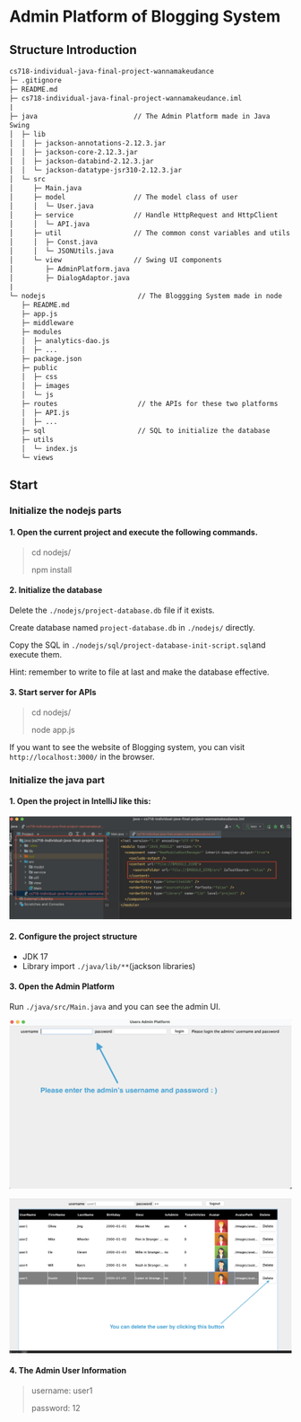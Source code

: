 # Admin Platform of Blogging System

## Structure Introduction

```
cs718-individual-java-final-project-wannamakeudance
├─ .gitignore
├─ README.md
├─ cs718-individual-java-final-project-wannamakeudance.iml
|
├─ java                        // The Admin Platform made in Java Swing 
│  ├─ lib
│  │  ├─ jackson-annotations-2.12.3.jar
│  │  ├─ jackson-core-2.12.3.jar
│  │  ├─ jackson-databind-2.12.3.jar
│  │  └─ jackson-datatype-jsr310-2.12.3.jar
│  └─ src
│     ├─ Main.java
│     ├─ model                 // The model class of user
│     │  └─ User.java
│     ├─ service               // Handle HttpRequest and HttpClient
│     │  └─ API.java
│     ├─ util                  // The common const variables and utils
│     │  ├─ Const.java
│     │  └─ JSONUtils.java
│     └─ view                  // Swing UI components  
│        ├─ AdminPlatform.java
│        ├─ DialogAdaptor.java
|
└─ nodejs                       // The Bloggging System made in node
   ├─ README.md
   ├─ app.js
   ├─ middleware
   ├─ modules
   │  ├─ analytics-dao.js
   │  ├─ ...
   ├─ package.json
   ├─ public
   │  ├─ css
   │  ├─ images
   │  └─ js
   ├─ routes                    // the APIs for these two platforms 
   │  ├─ API.js
   │  ├─ ...
   ├─ sql                       // SQL to initialize the database
   ├─ utils
   │  └─ index.js
   └─ views
```

## Start

### Initialize the nodejs parts
#### 1. Open the current project and execute the following commands.

> cd nodejs/
> 
> npm install

#### 2. Initialize the database

Delete the `./nodejs/project-database.db` file if it exists.

Create database named `project-database.db` in `./nodejs/` directly.

Copy the SQL in `./nodejs/sql/project-database-init-script.sql`and execute them.

Hint: remember to write to file at last and make the database effective.

#### 3. Start server for APIs

> cd nodejs/
>
> node app.js

If you want to see the website of Blogging system, you can visit `http://localhost:3000/` in the browser.

### Initialize the java part

#### 1. Open the project in IntelliJ like this:

![structure](./nodejs/spec/structure.png)

#### 2. Configure the project structure

- JDK 17
- Library import `./java/lib/**`(jackson libraries)

#### 3. Open the Admin Platform

Run `./java/src/Main.java` and you can see the admin UI.

![spec1](./nodejs/spec/spec1.png)

![spec2](./nodejs/spec/spec2.png)

#### 4. The Admin User Information

> username: user1
> 
> password: 12